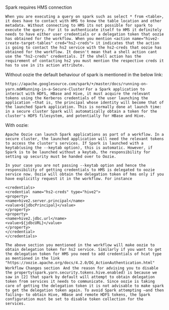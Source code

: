 Spark requires HMS connection

```When you are executing a query on spark such as select * from <table>, it does have to contact with HMS to know the table location and other metadata. Without connecting to HMS its not possible for spark to execute the query. For it to authenticate itself to HMS it definitely needs to have either user credentials or a delegation token that oozie has obtained for the workflow. When you mention <action name="hive2-create-target-tables" cred="hs2-creds"> it indicates that the action is going to contact the hs2 service with the hs2-creds that oozie has obtained for the workflow. It doesn't mean that a shell action cant use the "hs2-creds" credentials. If the shell action has the requirement of contacting hs2 you must mention the respective creds it has to use in its action attribute.```

Without oozie the default behaviour of spark is mentioned in the below link:
    
```https://apache.googlesource.com/spark/+/master/docs/running-on-yarn.md#Running-in-a-Secure-Cluster```
```For a Spark application to interact with HDFS, HBase and Hive, it must acquire the relevant tokens using the Kerberos credentials of the user launching the application —that is, the principal whose identity will become that of the launched Spark application. This is normally done at launch time: in a secure cluster Spark will automatically obtain a token for the cluster's HDFS filesystem, and potentially for HBase and Hive.```

With oozie: 
 
```Apache Oozie can launch Spark applications as part of a workflow. In a secure cluster, the launched application will need the relevant tokens to access the cluster's services. If Spark is launched with a keytab(using the --keytab option), this is automatic. However, if Spark is to be launched without a keytab, the responsibility for setting up security must be handed over to Oozie.```

```In your case you are not passing --keytab option and hence the responsibility of getting credentials to HMS is delegated to oozie service now. Oozie will obtain the delegation token of hms only if you have explicitly request it in the workflow. For instance```

    <credentials> 
    <credential name="hs2-creds" type="hive2"> 
    <property> 
    <name>hive2.server.principal</name> 
    <value>${jdbcPrincipal}</value> 
    </property> 
    <property> 
    <name>hive2.jdbc.url</name> 
    <value>${jdbcURL}</value> 
    </property> 
    </credential> 
    </credentials> 

```The above section you mentioned in the workflow will make oozie to obtain delegation token for hs2 service. Similarly if you want to get the delegation token for HMS you need to add credentials of hcat type as mentioned in the link "https://oozie.apache.org/docs/4.2.0/DG_ActionAuthentication.html" Workflow Changes section ```
```And the reason for advising you to disable the property(spark.yarn.security.tokens.hive.enabled) is because we saw in [2] that spark by default will attempt to obtain delegation token from services it needs to communicate. Since oozie is taking care of getting the delegation token it is not advisable to make spark to get the delegation token again. To avoid Spark attempting —and then failing— to obtain Hive, HBase and remote HDFS tokens, the Spark configuration must be set to disable token collection for the services.``` 


